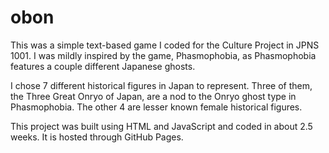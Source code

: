 # obon
This was a simple text-based game I coded for the Culture Project in JPNS 1001. I was mildly inspired by the game, Phasmophobia, as Phasmophobia features a couple different Japanese ghosts. 

I chose 7 different historical figures in Japan to represent. Three of them, the Three Great Onryo of Japan, are a nod to the Onryo ghost type in Phasmophobia. The other 4 are lesser known female historical figures.

This project was built using HTML and JavaScript and coded in about 2.5 weeks. It is hosted through GitHub Pages.
 
